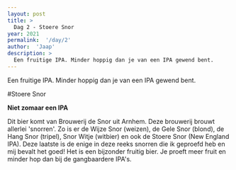 ```yaml
---
layout: post
title: >
  Dag 2 - Stoere Snor
year: 2021
permalink:  '/day/2'
author:  'Jaap'
description: >
  Een fruitige IPA. Minder hoppig dan je van een IPA gewend bent.
---
```

<p class='intro'><span class='dropcap'>E</span>en fruitige IPA. Minder hoppig dan je van een IPA gewend bent.</p>

#Stoere Snor

**Niet zomaar een IPA**

Dit bier komt van Brouwerij de Snor uit Arnhem. Deze brouwerij brouwt allerlei 'snorren'. Zo is er de Wijze Snor (weizen), de Gele Snor (blond), de Hang Snor (tripel), Snor Witje (witbier) en ook de Stoere Snor (New England IPA). Deze laatste is de enige in deze reeks snorren die ik geproefd heb en mij bevalt het goed! Het is een bijzonder fruitig bier. Je proeft meer fruit en minder hop dan bij de gangbaardere IPA's.


